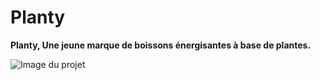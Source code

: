 # Planty

**Planty, Une jeune marque de boissons énergisantes à base de plantes.**

![Image du projet](https://repository-images.githubusercontent.com/726150858/7d5a69ac-a616-42f8-9485-f127f62efa2b)
